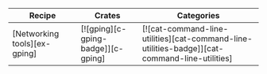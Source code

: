 | Recipe | Crates | Categories |
|--------|--------|------------|
| [Networking tools][ex-gping] | [![gping][c-gping-badge]][c-gping] | [![cat-command-line-utilities][cat-command-line-utilities-badge]][cat-command-line-utilities] |
